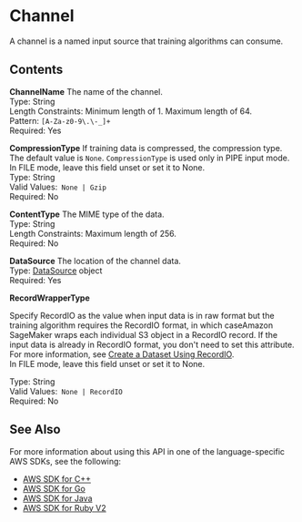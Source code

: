 # Channel<a name="API_Channel"></a>

A channel is a named input source that training algorithms can consume\. 

## Contents<a name="API_Channel_Contents"></a>

 **ChannelName**   <a name="SageMaker-Type-Channel-ChannelName"></a>
The name of the channel\.   
Type: String  
Length Constraints: Minimum length of 1\. Maximum length of 64\.  
Pattern: `[A-Za-z0-9\.\-_]+`   
Required: Yes

 **CompressionType**   <a name="SageMaker-Type-Channel-CompressionType"></a>
If training data is compressed, the compression type\. The default value is `None`\. `CompressionType` is used only in PIPE input mode\. In FILE mode, leave this field unset or set it to None\.  
Type: String  
Valid Values:` None | Gzip`   
Required: No

 **ContentType**   <a name="SageMaker-Type-Channel-ContentType"></a>
The MIME type of the data\.  
Type: String  
Length Constraints: Maximum length of 256\.  
Required: No

 **DataSource**   <a name="SageMaker-Type-Channel-DataSource"></a>
The location of the channel data\.  
Type: [DataSource](API_DataSource.md) object  
Required: Yes

 **RecordWrapperType**   <a name="SageMaker-Type-Channel-RecordWrapperType"></a>
  
Specify RecordIO as the value when input data is in raw format but the training algorithm requires the RecordIO format, in which caseAmazon SageMaker wraps each individual S3 object in a RecordIO record\. If the input data is already in RecordIO format, you don't need to set this attribute\. For more information, see [Create a Dataset Using RecordIO](https://mxnet.incubator.apache.org/how_to/recordio.html?highlight=im2rec)\.   
In FILE mode, leave this field unset or set it to None\.  
  
Type: String  
Valid Values:` None | RecordIO`   
Required: No

## See Also<a name="API_Channel_SeeAlso"></a>

For more information about using this API in one of the language\-specific AWS SDKs, see the following:
+  [AWS SDK for C\+\+](http://docs.aws.amazon.com/goto/SdkForCpp/sagemaker-2017-07-24/Channel) 
+  [AWS SDK for Go](http://docs.aws.amazon.com/goto/SdkForGoV1/sagemaker-2017-07-24/Channel) 
+  [AWS SDK for Java](http://docs.aws.amazon.com/goto/SdkForJava/sagemaker-2017-07-24/Channel) 
+  [AWS SDK for Ruby V2](http://docs.aws.amazon.com/goto/SdkForRubyV2/sagemaker-2017-07-24/Channel) 